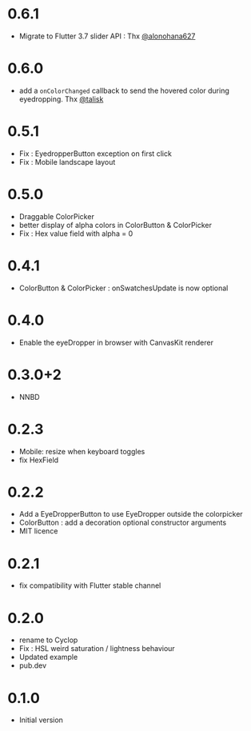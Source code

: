 # 0.6.1

- Migrate to Flutter 3.7 slider API : Thx [@alonohana627](https://github.com/alonohana627)

# 0.6.0

- add a `onColorChanged` callback to send the hovered color during eyedropping. Thx [@talisk](https://github.com/talisk)

# 0.5.1

- Fix : EyedropperButton exception on first click
- Fix : Mobile landscape layout

# 0.5.0

- Draggable ColorPicker
- better display of alpha colors in ColorButton & ColorPicker  
- Fix : Hex value field with alpha = 0
# 0.4.1

- ColorButton & ColorPicker : onSwatchesUpdate is now optional  

# 0.4.0

- Enable the eyeDropper in browser with CanvasKit renderer

# 0.3.0+2

- NNBD

# 0.2.3

- Mobile: resize when keyboard toggles 
- fix HexField

# 0.2.2

- Add a EyeDropperButton to use EyeDropper outside the colorpicker
- ColorButton : add a decoration optional constructor arguments
- MIT licence

# 0.2.1

- fix compatibility with Flutter stable channel

# 0.2.0

- rename to Cyclop
- Fix : HSL weird saturation / lightness behaviour
- Updated example
- pub.dev

# 0.1.0

- Initial version

